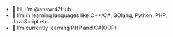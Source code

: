 - 👋 Hi, I’m @answr42Hub
- 👀 I’m in learning languages like C++/C#, GOlang, Python, PHP, JavaScript etc...
- 🌱 I’m currently learning PHP and C#(OOP)
